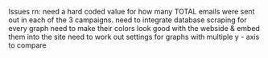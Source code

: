 Issues rn: need a hard coded value for how many TOTAL emails were sent out in each of the 3 campaigns. 
need to integrate database scraping for every graph
need to make their colors look good with the webside & embed them into the site
need to work out settings for graphs with multiple y - axis to compare
